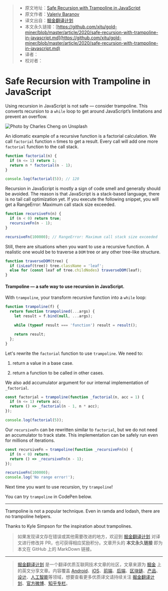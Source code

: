 > * 原文地址：[Safe Recursion with Trampoline in JavaScript](https://levelup.gitconnected.com/safe-recursion-with-trampoline-in-javascript-dbec2b903022)
> * 原文作者：[Valeriy Baranov](https://medium.com/@baranovxyz)
> * 译文出自：[掘金翻译计划](https://github.com/xitu/gold-miner)
> * 本文永久链接：[https://github.com/xitu/gold-miner/blob/master/article/2020/safe-recursion-with-trampoline-in-javascript.md](https://github.com/xitu/gold-miner/blob/master/article/2020/safe-recursion-with-trampoline-in-javascript.md)
> * 译者：
> * 校对者：

# Safe Recursion with Trampoline in JavaScript

Using recursion in JavaScript is not safe — consider trampoline. This converts recursion to a `while` loop to get around JavaScript’s limitations and prevent an overflow.

![Photo by [Charles Cheng](https://unsplash.com/@charlesc7?utm_source=medium&utm_medium=referral) on [Unsplash](https://unsplash.com?utm_source=medium&utm_medium=referral)](https://cdn-images-1.medium.com/max/7274/0*9Sxt2ppwVpNELxC0)

An idiomatic example of a recursive function is a factorial calculation. We call `factorial` function `n` times to get a result. Every call will add one more `factorial` function to the call stack.

```JavaScript
function factorial(n) {
  if (n <= 1) return 1;
  return n * factorial(n - 1);
}

console.log(factorial(5)); // 120
```

Recursion in JavaScript is mostly a sign of code smell and generally should be avoided. The reason is that JavaScript is a stack-based language, there is no tail call optimization yet. If you execute the following snippet, you will get a RangeError: Maximum call stack size exceeded.

```JavaScript
function recursiveFn(n) {
  if (n < 0) return true;
  recursiveFn(n - 1);
}

recursiveFn(100000); // RangeError: Maximum call stack size exceeded
```

Still, there are situations when you want to use a recursive function. A realistic one would be to traverse a `DOM` tree or any other tree-like structure.

```JavaScript
function traverseDOM(tree) {
  if (isLeaf(tree)) tree.className = 'leaf';
  else for (const leaf of tree.childNodes) traverseDOM(leaf);
}
```

#### Trampoline — a safe way to use recursion in JavaScript.

With `trampoline`, your transform recursive function into a `while` loop:

```JavaScript
function trampoline(f) {
  return function trampolined(...args) {
    let result = f.bind(null, ...args);

    while (typeof result === 'function') result = result();

    return result;
  };
}
```

Let's rewrite the `factorial` function to use `trampoline`. We need to:

1. return a value in a base case.

2. return a function to be called in other cases.

We also add accumulator argument for our internal implementation of `_factorial`.

```JavaScript
const factorial = trampoline(function _factorial(n, acc = 1) {
  if (n <= 1) return acc;
  return () => _factorial(n - 1, n * acc);
});

console.log(factorial(5));
```

Our `recursiveFn` can be rewritten similar to `factorial`, but we do not need an accumulator to track state. This implementation can be safely run even for millions of iterations.

```JavaScript
const recursiveFn = trampoline(function _recursiveFn(n) {
  if (n < 0) return;
  return () => _recursiveFn(n - 1);
});

recursiveFn(100000);
console.log('No range error!');
```

Next time you want to use recursion, try `trampoline`!

You can try `trampoline` in CodePen below.

---

Trampoline is not a popular technique. Even in ramda and lodash, there are no trampoline helpers.

Thanks to Kyle Simpson for the inspiration about trampolines.

> 如果发现译文存在错误或其他需要改进的地方，欢迎到 [掘金翻译计划](https://github.com/xitu/gold-miner) 对译文进行修改并 PR，也可获得相应奖励积分。文章开头的 **本文永久链接** 即为本文在 GitHub 上的 MarkDown 链接。

---

> [掘金翻译计划](https://github.com/xitu/gold-miner) 是一个翻译优质互联网技术文章的社区，文章来源为 [掘金](https://juejin.im) 上的英文分享文章。内容覆盖 [Android](https://github.com/xitu/gold-miner#android)、[iOS](https://github.com/xitu/gold-miner#ios)、[前端](https://github.com/xitu/gold-miner#前端)、[后端](https://github.com/xitu/gold-miner#后端)、[区块链](https://github.com/xitu/gold-miner#区块链)、[产品](https://github.com/xitu/gold-miner#产品)、[设计](https://github.com/xitu/gold-miner#设计)、[人工智能](https://github.com/xitu/gold-miner#人工智能)等领域，想要查看更多优质译文请持续关注 [掘金翻译计划](https://github.com/xitu/gold-miner)、[官方微博](http://weibo.com/juejinfanyi)、[知乎专栏](https://zhuanlan.zhihu.com/juejinfanyi)。
